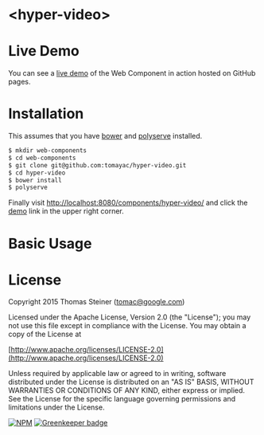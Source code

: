 &lt;hyper-video&gt;
==========================

Live Demo
=========

You can see a [live demo](http://tomayac.github.io/hyper-video/)
of the Web Component in action hosted on GitHub pages.

Installation
============

This assumes that you have [bower](http://bower.io/) and
[polyserve](https://github.com/PolymerLabs/polyserve) installed.

```sh
$ mkdir web-components
$ cd web-components
$ git clone git@github.com:tomayac/hyper-video.git
$ cd hyper-video
$ bower install
$ polyserve
```

Finally visit [http://localhost:8080/components/hyper-video/](http://localhost:8080/components/hyper-video/)
and click the [demo](http://localhost:8080/components/hyper-video/demo/) link in the upper right corner.

Basic Usage
===========

License
=======
Copyright 2015 Thomas Steiner (tomac@google.com)

Licensed under the Apache License, Version 2.0 (the "License");
you may not use this file except in compliance with the License.
You may obtain a copy of the License at

[http://www.apache.org/licenses/LICENSE-2.0](http://www.apache.org/licenses/LICENSE-2.0)

Unless required by applicable law or agreed to in writing, software
distributed under the License is distributed on an "AS IS" BASIS,
WITHOUT WARRANTIES OR CONDITIONS OF ANY KIND, either express or implied.
See the License for the specific language governing permissions and
limitations under the License.

[![NPM](https://nodei.co/npm/hyper-video.png?downloads=true)](https://nodei.co/npm/hyper-video/) [![Greenkeeper badge](https://badges.greenkeeper.io/tomayac/hyper-video.svg)](https://greenkeeper.io/)
